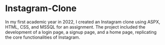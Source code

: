 # Instagram-Clone
 In my first academic year in 2022, I created an Instagram clone using ASPX, HTML, CSS, and MSSQL for an assignment. The project included the development of a login page, a signup page, and a home page, replicating the core functionalities of Instagram.

